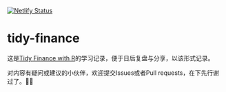 [![Netlify Status](https://api.netlify.com/api/v1/badges/5d18c5af-2a44-468e-b771-52c744306a23/deploy-status)](https://app.netlify.com/sites/glistening-salmiakki-bf06fb/deploys)

# tidy-finance

这是[Tidy Finance with R](https://www.tidy-finance.org)的学习记录，便于日后复盘与分享，以该形式记录。

对内容有疑问或建议的小伙伴，欢迎提交Issues或者Pull requests，在下先行谢过了。🤝🤝
